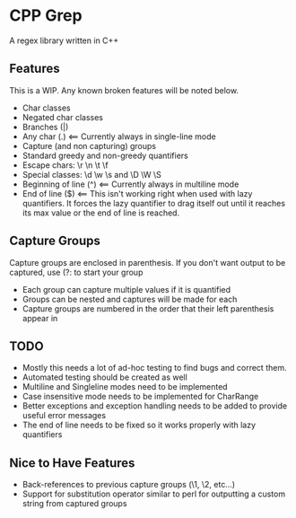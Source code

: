 # CPP Grep

A regex library written in C++


## Features

This is a WIP. Any known broken features will be noted below.

- Char classes
- Negated char classes
- Branches (|)
- Any char (.) <== Currently always in single-line mode
- Capture (and non capturing) groups
- Standard greedy and non-greedy quantifiers
- Escape chars: \r \n \t \f
- Special classes: \d \w \s and \D \W \S
- Beginning of line (^)	<== Currently always in multiline mode
- End of line ($) 		<== This isn't working right when used with lazy quantifiers. It forces the lazy quantifier to drag itself out until it reaches its max value or the end of line is reached.


## Capture Groups

Capture groups are enclosed in parenthesis. If you don't want output to be captured, use (?: to start your group

- Each group can capture multiple values if it is quantified
- Groups can be nested and captures will be made for each
- Capture groups are numbered in the order that their left parenthesis appear in


## TODO

- Mostly this needs a lot of ad-hoc testing to find bugs and correct them. 
- Automated testing should be created as well
- Multiline and Singleline modes need to be implemented
- Case insensitive mode needs to be implemented for CharRange
- Better exceptions and exception handling needs to be added to provide useful error messages
- The end of line needs to be fixed so it works properly with lazy quantifiers


## Nice to Have Features
- Back-references to previous capture groups (\1, \2, etc...)
- Support for substitution operator similar to perl for outputting a custom string from captured groups
